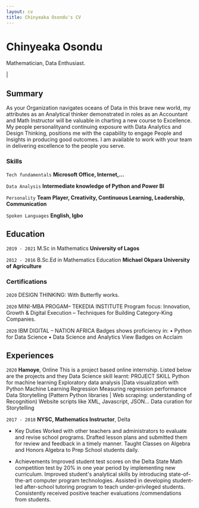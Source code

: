 ```yaml
---
layout: cv
title: Chinyeaka Osondu's CV
---
```

# Chinyeaka Osondu
Mathematician, Data Enthusiast.

<div id="email-address">
<a href="chinyeakaosondu@gmail.com"></a>
  | <a href="+2347069224931"></a>
  
</div>


## Summary

As your Organization navigates oceans of Data in this brave new world, my
attributes as an Analytical thinker demonstrated in roles as an Accountant and
Math Instructor will be valuable in charting a new course to Excellence. My
people personalityand continuing exposure with Data Analytics and Design
Thinking, positions me with the capability to engage People and Insights in
producing good outcomes. I am available to work with your team in delivering
excellence to the people you serve.

### Skills

`Tech fundamentals`
__Microsoft Office, Internet,...__

`Data Analysis`
__Intermediate knowledge of Python and Power BI__

`Personality`
__Team Player, Creativity, Continuous Learning, Leadership, Communication__

`Spoken Languages`
__English, Igbo__


## Education

`2019 - 2021`
M.Sc in Mathematics
__University of Lagos__


`2012 - 2016`
B.Sc.Ed in Mathematics Education
__Michael Okpara University of Agriculture__


### Certifications

`2020`
 DESIGN THINKING: With Butterfly works.

`2020`
MINI-MBA PROGAM– TEKEDIA INSTITUTE
Program focus: Innovation, Growth & Digital Execution – Techniques for
Building Category-King Companies.

`2020`
IBM DIGITAL – NATION AFRICA
Badges shows proficiency in:
• Python for Data Science
• Data Science and Analytics
View Badges on Acclaim

## Experiences

`2020`
__Hamoye__, Online
This is a project based online internship. Listed below are the projects and they Data
Science skill learnt:
PROJECT SKILL
Python for machine learning Exploratory data analysis |Data visualization with
Python
Machine Learning Regression Measuring regression performance
Data Storytelling (Pattern Python libraries | Web scraping: understanding of
Recognition) Website scripts like XML, Javascript, JSON...
Data curation for Storytelling

`2017 - 2018`
__NYSC, Mathematics Instructor__, Delta 
- Key Duties
Worked with other teachers and administrators to evaluate and revise school programs.
Drafted lesson plans and submitted them for review and feedback in a timely manner.
Taught Classes on Algebra and Honors Algebra to Prep School students daily.

- Achievements
Improved student test scores on the Delta State Math competition test by 20% in one year
period by implementing new curriculum.
Improved student's analytical skills by introducing state-of-the-art computer program
technologies.
Assisted in developing student-led after-school tutoring program to teach under-privileged
students.
Consistently received positive teacher evaluations /commendations from students.




<!-- ### Footer

Last updated: Jan. 2021 -->


